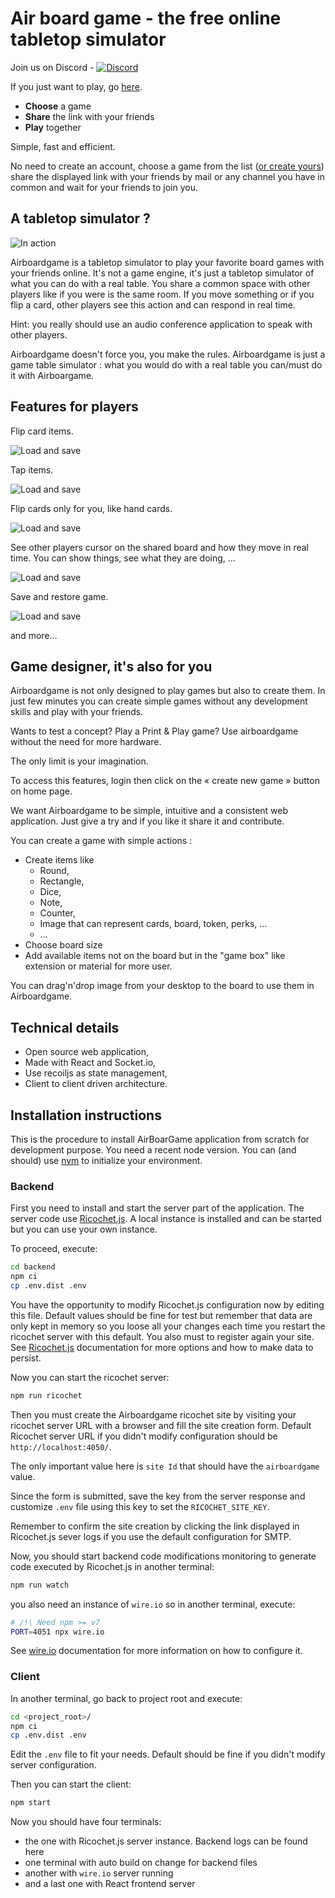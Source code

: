 # Air board game - the free online tabletop simulator

Join us on Discord - [![Discord](https://img.shields.io/discord/899259310620696616)](https://discord.gg/EsZGJ5h6UA)

If you just want to play, go [here](https://airboardgame.net).

* **Choose** a game
* **Share** the link with your friends
* **Play** together

Simple, fast and efficient.

No need to create an account, choose a game from the list ([or create yours](#game-designer-its-also-for-you)) share
the displayed link with your friends by mail or any channel you have in common
and wait for your friends to join you.

## A tabletop simulator ?

![In action](./public/screen.png)

Airboardgame is a tabletop simulator to play your favorite board games with your
friends online. It's not a game engine, it's just a tabletop simulator of what you can
do with a real table. You share a common space with other players like if you were is the same room.
If you move something or if you flip a card, other players see
this action and can respond in real time.

Hint: you really should use an audio conference application to speak with other players.

Airboardgame doesn't force you, you make the rules.
Airboardgame is just a game table simulator : what you would do with a real
table you can/must do it with Airboargame.

## Features for players

Flip card items.

![Load and save](./public/flip.gif)

Tap items.

![Load and save](./public/tap.gif)

Flip cards only for you, like hand cards.

![Load and save](./public/flipyou.gif)

See other players cursor on the shared board and how they move in real time.
You can show things, see what they are doing, …

![Load and save](./public/other.gif)

Save and restore game.

![Load and save](./public/loadsave.png)

and more…

## Game designer, it's also for you

Airboardgame is not only designed to play games but also to create them.
In just few minutes you can create simple games without any
development skills and play with your friends.

Wants to test a concept? Play a Print & Play game? Use airboardgame without
the need for more hardware.

The only limit is your imagination.

To access this features, login then click on the « create new game » button on home page.

We want Airboardgame to be simple, intuitive and a consistent web application.
Just give a try and if you like it share it and contribute.

You can create a game with simple actions :

* Create items like
  * Round,
  * Rectangle,
  * Dice,
  * Note,
  * Counter,
  * Image that can represent cards, board, token, perks, …
  * …
* Choose board size
* Add available items not on the board but in the "game box" like extension or material for more user.

You can drag'n'drop image from your desktop to the board to use them in Airboardgame.

## Technical details

* Open source web application,
* Made with React and Socket.io,
* Use recoiljs as state management,
* Client to client driven architecture.
  
## Installation instructions

This is the procedure to install AirBoarGame application from scratch for
development purpose.
You need a recent node version. You can (and should) use [nvm](https://github.com/nvm-sh/nvm)
to initialize your environment.

### Backend

First you need to install and start the server part of the application.
The server code use [Ricochet.js](https://github.com/jrmi/ricochet.js). A local
instance is installed and can be started but you can use your own instance.

To proceed, execute:

```sh
cd backend
npm ci
cp .env.dist .env
```

You have the opportunity to modify Ricochet.js configuration now by editing this
file. Default values should be fine for test but remember that data are only kept in
memory so you loose all your changes each time you restart the ricochet server
with this default. You also must to register again your site.
See [Ricochet.js](https://github.com/jrmi/ricochet.js) documentation for more
options and how to make data to persist.

Now you can start the ricochet server:

```sh
npm run ricochet
```

Then you must create the Airboardgame ricochet site by visiting your ricochet
server URL with a browser and fill the site creation form. Default Ricochet
server URL if you didn't modify configuration should be `http://localhost:4050/`.

The only important value here is `site Id` that should have the `airboardgame`
value.

Since the form is submitted, save the key from the server response and customize
`.env` file using this key to set the `RICOCHET_SITE_KEY`.

Remember to confirm the site creation by clicking the link displayed in Ricochet.js
sever logs if you use the default configuration for SMTP.

Now, you should start backend code modifications monitoring to generate
code executed by Ricochet.js in another terminal:

```sh
npm run watch
```

you also need an instance of `wire.io` so in another terminal, execute:

```sh
# /!\ Need npm >= v7
PORT=4051 npx wire.io
```

See [wire.io](https://github.com/jrmi/wire.io) documentation for more information
on how to configure it.

### Client

In another terminal, go back to project root and execute:

```sh
cd <project_root>/
npm ci
cp .env.dist .env
```

Edit the `.env` file to fit your needs. Default should be fine if you didn't
modify server configuration.

Then you can start the client:

```sh
npm start
```

Now you should have four terminals:

* the one with Ricochet.js server instance. Backend logs can be found here
* one terminal with auto build on change for backend files
* another with `wire.io` server running
* and a last one with React frontend server
